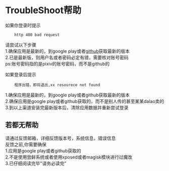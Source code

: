 # TroubleShoot帮助
如果你登录时提示
```shell
    http 400 bad request
```
请尝试以下步骤  
1.确保应用是最新的，到google play或者[github](https://github.com/Notsfsssf/Pix-EzViewer/releases)获取最新的版本  
2.已是最新版，则用户名或者密码必定有错，需要核对账号密码  
ps:账号密码指的是pixiv的账号密码，而不是github的


如果登录后提示
```shell
    程序出错，即将退出,xx resourece not found
```
1.确保应用是最新的，到google play或者github获取最新的版本  
2.确保应用是google play或者github获取的，而不是别人传的甚至某某dalao卖的  
3.到以上渠道安装完最新版本后，清除应用数据并重新尝试登录

## 若都无帮助
请通过反馈邮箱，详细反馈版本号，系统信息，错误信息  
反馈之前,你需要确保  
1.应用是google play或者github获取的  
2.不是使用尝鲜系统或者使用xposed或者magisk模块进行过魔改  
3.已仔细阅读完毕"请务必读完"



